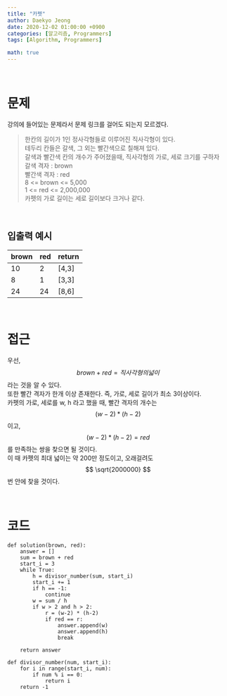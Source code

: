 ```yaml
---
title: "카펫"
author: Daekyo Jeong
date: 2020-12-02 01:00:00 +0900
categories: [알고리즘, Programmers]
tags: [Algorithm, Programmers]

math: true
---
```



<br/>

# 문제

강의에 들어있는 문제라서 문제 링크를 걸어도 되는지 모르겠다.

> 한칸의 길이가 1인 정사각형들로 이루어진 직사각형이 있다.      
> 테두리 칸들은 갈색, 그 외는 빨간색으로 칠해져 있다.   
> 갈색과 빨간색 칸의 개수가 주어졌을때, 직사각형의 가로, 세로 크기를 구하자   
> 갈색 격자 : brown      
> 빨간색 격자 : red    
> 8 <= brown <= 5,000   
> 1 <= red <= 2,000,000   
> 카펫의 가로 길이는 세로 길이보다 크거나 같다.      


<br/>

## 입출력 예시



| brown   | red | return |
|----------|----|--------|
| 10       | 2  | [4,3]  |
| 8        | 1  | [3,3]  |
| 24       | 24 | [8,6]  |



<br/>

# 접근

우선, $$ brown + red = 직사각형의 넓이 $$ 라는 것을 알 수 있다.   
또한 빨간 격자가 한개 이상 존재한다. 즉, 가로, 세로 길이가 최소 3이상이다.   
카펫의 가로, 세로를 w, h 라고 했을 때, 빨간 격자의 개수는 $$ (w-2) * (h-2) $$ 이고,      
$$ (w-2) * (h-2) = red $$ 를 만족하는 쌍을 찾으면 될 것이다.   
이 때 카펫의 최대 넓이는 약 200만 정도이고, 오래걸려도 $$ \sqrt{2000000} $$ 번 안에 찾을 것이다.   



<br/>

# 코드

```{.python}
def solution(brown, red):
    answer = []
    sum = brown + red
    start_i = 3
    while True:
        h = divisor_number(sum, start_i)
        start_i += 1
        if h == -1:
            continue
        w = sum / h
        if w > 2 and h > 2:
            r = (w-2) * (h-2)
            if red == r:
                answer.append(w)
                answer.append(h)
                break

    return answer

def divisor_number(num, start_i):
    for i in range(start_i, num):
        if num % i == 0:
            return i
    return -1
```

<br/>
